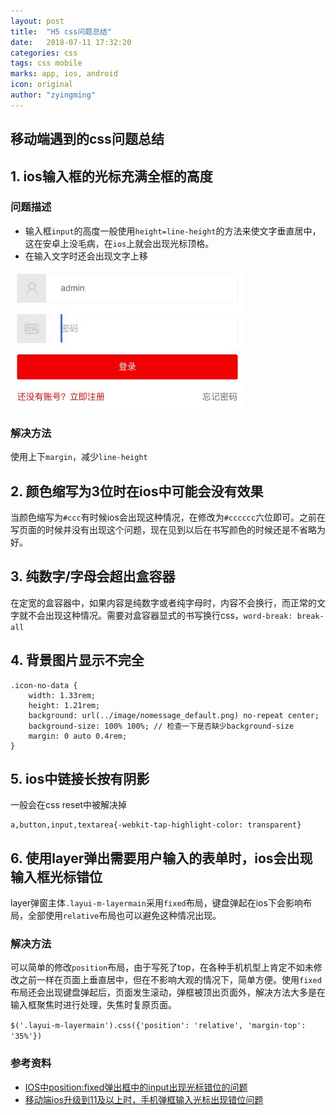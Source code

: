 ```yaml
---
layout: post
title:  "H5 css问题总结"
date:   2018-07-11 17:32:20
categories: css
tags: css mobile
marks: app, ios, android
icon: original
author: "zyingming"
---
```

## 移动端遇到的css问题总结

## 1. ios输入框的光标充满全框的高度
### 问题描述
- 输入框`input`的高度一般使用`height=line-height`的方法来使文字垂直居中，这在安卓上没毛病，在`ios`上就会出现光标顶格。
- 在输入文字时还会出现文字上移

![ios 光标](/assets/images/pictures/2018-07-10-h5-css/ios_1.jpg)

### 解决方法
使用上下`margin`，减少`line-height`

## 2. 颜色缩写为3位时在ios中可能会没有效果
当颜色缩写为`#ccc`有时候ios会出现这种情况，在修改为`#cccccc`六位即可。之前在写页面的时候并没有出现这个问题，现在见到以后在书写颜色的时候还是不省略为好。

## 3. 纯数字/字母会超出盒容器
在定宽的盒容器中，如果内容是纯数字或者纯字母时，内容不会换行，而正常的文字就不会出现这种情况。需要对盒容器显式的书写换行css，`word-break: break-all`

## 4. 背景图片显示不完全

```
.icon-no-data {
    width: 1.33rem;
    height: 1.21rem;
    background: url(../image/nomessage_default.png) no-repeat center;
    background-size: 100% 100%; // 检查一下是否缺少background-size
    margin: 0 auto 0.4rem;
}
```

## 5. ios中链接长按有阴影
一般会在css reset中被解决掉

```
a,button,input,textarea{-webkit-tap-highlight-color: transparent}
```

## 6. 使用layer弹出需要用户输入的表单时，ios会出现输入框光标错位
layer弹窗主体`.layui-m-layermain`采用`fixed`布局，键盘弹起在ios下会影响布局，全部使用`relative`布局也可以避免这种情况出现。

### 解决方法
可以简单的修改`position`布局，由于写死了top，在各种手机机型上肯定不如未修改之前一样在页面上垂直居中，但在不影响大观的情况下，简单方便。使用`fixed`布局还会出现键盘弹起后，页面发生滚动，弹框被顶出页面外，解决方法大多是在输入框聚焦时进行处理，失焦时复原页面。

`$('.layui-m-layermain').css({'position': 'relative', 'margin-top': '35%'})`


### 参考资料
- [IOS中position:fixed弹出框中的input出现光标错位的问题](https://www.cnblogs.com/NatChen/p/7941133.html)
- [移动端ios升级到11及以上时，手机弹框输入光标出现错位问题](https://www.cnblogs.com/zml-mary/p/7816495.html)
